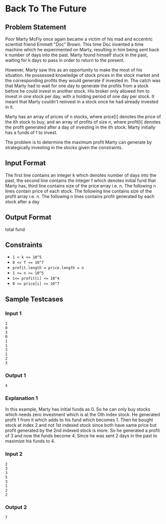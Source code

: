 # Back To The Future

## Problem Statement

Poor Marty McFly once again became a victim of his mad and eccentric scientist friend Emmett "Doc" Brown. This time Doc invented a time machine which he experimented on Marty, resulting in him being sent back k number of days into the past. Marty found himself stuck in the past, waiting for k days to pass in order to return to the present.

However, Marty saw this as an opportunity to make the most of his situation. He possessed knowledge of stock prices in the stock market and the corresponding profits they would generate if invested in. The catch was that Marty had to wait for one day to generate the profits from a stock before he could invest in another stock. His broker only allowed him to invest in one stock per day, with a holding period of one day per stock. It meant that Marty couldn't reinvest in a stock once he had already invested in it.

Marty has an array of prices of n stocks, where price[i] denotes the price of the ith stock to buy, and an array of profits of size n, where profit[i] denotes the profit generated after a day of investing in the ith stock. Marty initially has a funds of f to invest.

The problem is to determine the maximum profit Marty can generate by strategically investing in the stocks given the constraints.

## Input Format

The first line contains an integer k which denotes number of days into the past, the second line contains the integer f which denotes initial fund that Marty has, third line contains size of the price array i.e. n. The following n lines contain price of each stock. The following line contains size of the profit array i.e. n. The following n lines contains profit generated by each stock after a day

## Output Format

total fund

## Constraints

- `1 < k <= 10^5`
- `0 <= f <= 10^7`
- `profit.length = price.length = n`
- `1 <= n <= 10^5`
- `1<= profit[i] <= 10^4`
- `0 <= price[i] <= 10^7`

## Sample Testcases

### Input 1

```
2
0
3
0
1
1
3
1
2
3
```

### Output 1

```
4
```

### Explanation 1

In this example, Marty has initial funds as 0. So he can only buy stocks which needs zero investment which is at the Oth index stock. He generated profit 1 from it which adds to his fund which becomes 1. Then he bought stock at index 2 and not 1st indexed stock since both have same price but profit generated by the 2nd indexed stock is more. So he generated a profit of 3 and now the funds become 4. Since he was sent 2 days in the past to maximize his funds to 4.

### Input 2

```
2
3
3
5
3
1
2
2
```

### Output 2

```
7
```
